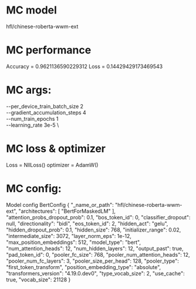 # MC model

hfl/chinese-roberta-wwm-ext

# MC performance

Accuracy = 0.9621136590229312
Loss = 0.14429429173469543

# MC args:

  --per_device_train_batch_size 2 \
  --gradient_accumulation_steps 4 \
  --num_train_epochs 1 \
  --learning_rate 3e-5 \

# MC loss & optimizer

Loss = NllLoss()
optimizer = AdamW()

# MC config:

Model config BertConfig {
  "_name_or_path": "hfl/chinese-roberta-wwm-ext",
  "architectures": [
    "BertForMaskedLM"
  ],
  "attention_probs_dropout_prob": 0.1,
  "bos_token_id": 0,
  "classifier_dropout": null,
  "directionality": "bidi",
  "eos_token_id": 2,
  "hidden_act": "gelu",
  "hidden_dropout_prob": 0.1,
  "hidden_size": 768,
  "initializer_range": 0.02,
  "intermediate_size": 3072,
  "layer_norm_eps": 1e-12,
  "max_position_embeddings": 512,
  "model_type": "bert",
  "num_attention_heads": 12,
  "num_hidden_layers": 12,
  "output_past": true,
  "pad_token_id": 0,
  "pooler_fc_size": 768,
  "pooler_num_attention_heads": 12,
  "pooler_num_fc_layers": 3,
  "pooler_size_per_head": 128,
  "pooler_type": "first_token_transform",
  "position_embedding_type": "absolute",
  "transformers_version": "4.19.0.dev0",
  "type_vocab_size": 2,
  "use_cache": true,
  "vocab_size": 21128
}
